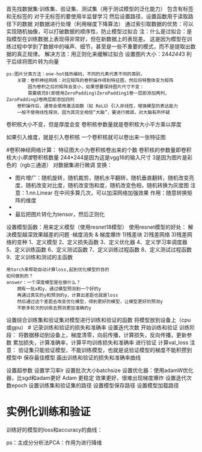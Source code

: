 首先找数据集:训练集、验证集、测试集（用于测试模型的泛化能力）
    包含有标签和无标签的
        对于无标签的要使用半监督学习
然后设置路径，设置函数用于读取路径下的数据 对数据进行处理（利用梯度下降算法）
    通过索引取数据的优势：可以实现随机抽像，可以打破数据的顺序性，防止模型过拟合
    注：什么是过拟合：是指模型在训练数据上表现得非常好，但在新数据上的表现差。
                  这是因为模型在训练过程中学到了数据中的噪声、细节，甚至是一些不重要的模式，而不是提取出数据的真正规律。
        解决方法：用正则化来缓解过拟合
设置图片大小：244*244*3  利于后续将图片转为向量 

    ps:图片分类方法：one-hot独热编码，不同的元素代表不同的类别，
        关键：卷积神经网络：对应矩阵的卷积操作得到特征图，然后将特整体变为矩阵
            因为卷积之后的矩阵会变小，如果想要保持图片尺寸不变：
            需要填充0(即使用ZeroPadding)ZeroPadding1卷一层即添加两列，ZaroPadding2卷两层即添加四列
        卷积操作后，通常会使用激活函数（如 ReLU）引入非线性，增强模型的表达能力
        一般不使用线性探测，因为其完全相信“大脑”，要进行微调，对大脑有所怀疑
卷积核大小不变，但是厚度会变
卷积核参数量就是卷积核大小平方乘以厚度

如果引入维度，就是引入卷积核
一个卷积核就可以卷出来一张特征图

#卷积神经网络计算：
特征图大小为卷积核卷出来的个数
卷积核的参数量即卷积核大小*厚度*卷积核数量
    244*244是因为这是vgg16的输入尺寸
    3是因为图片是彩色的（rgb三通道）
对数据集进行微调 变换：
* 图片增广：随机旋转，随机裁剪，随机水平翻转，随机垂直翻转，随机改变亮度，随机改变对比度，随机改变饱和度，随机改变色相，随机转换为灰度图
注意：1.nn.Linear  在中间多算几次，可以加深网络加强效果
  作用：随意转换矩阵的维度
* 
* 最后把图片转化为tensor，然后正则化

设置模型函数：用来定义模型（使用resnet18模型）
    使用resnet模型的好处：
        解决模型越深效果越差的问题
        ·梯度消失 & 梯度爆炸
        1)残差块
        2)残差网络
        3)残差网络的变种
    1、定义模型
    2、定义损失函数
    3、定义优化器
    4、定义学习率调度器
    5、定义训练函数
    6、定义测试函数
    7、定义训练过程函数
    8、定义测试过程函数
    9、定义训练和测试的主函数

    用torch来帮助自动计算loss,起到优化模型的目的
    如何做到的？
    answer：一个深度模型是在做什么？
        拥有一批x和y，通过模型预测到一个好的y
        再通过真实的y和预测的y，计算出差距也就是loss
        然后通过这个差距去改变优化模型，得到更好的模型，让模型更好的预测y
        不断多轮次的训练去预测更加准确的y


设置综合训练集和验证集对模型进行训练和验证的函数
    将模型放到设备上（cpu或gpu）
    # 记录训练和验证的损失和准确率
    设置迭代次数
        开始训练和验证
        训练阶段：
            将数据移动到设备上，梯度清零，向前传播，计算损失，反向传播，更新参数
            累加损失，计算准确率，计算平均训练损失和准确率
            进行验证 计算val_loss
            注意：
                验证集只能验证模型，不能训练模型，也就是说验证模型的梯度不能积攒到模型中
            保存最佳模型
        画出训练和验证的损失和准确率曲线

设置超参数
    设置学习率lr
    设置批次大小batchsize
    设置优化器：使用adamW优化器，比sgd和adam更好
            Adam 更稳定 效果更好，很难出现梯度爆炸
    设置迭代次数epoch
    设置训练集和验证集的路径
    设置模型保存路径
    设置模型加载路径

# 实例化训练和验证

训练好的模型的loss和accuracy的曲线：



ps：主成分分析法PCA：作用为进行降维

